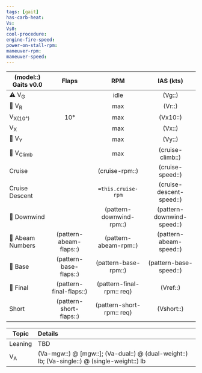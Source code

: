 ```yaml
---
tags: [gait]
has-carb-heat:
Vs:
Vs0:
cool-procedure:
engine-fire-speed:
power-on-stall-rpm:
maneuver-rpm:
maneuver-speed:
---
```


| **(model::) Gaits** v0.0 |        **Flaps**        |          **RPM**          |       **IAS (kts)**        |
| ---------------------------- |:-----------------------:|:-------------------------:|:--------------------------:|
| ⚠️ V<sub>G</sub>             |                         |           idle            |          (Vg::)          |
| 🛫 V<sub>R</sub>             |                         |            max            |           (Vr::)           |
| V<sub>X(10°)</sub>           |           10°           |            max            |           (Vx10::)           | 
| V<sub>X</sub>                |                         |            max            |           (Vx::)           |
| 🛫 V<sub>Y</sub>             |                         |            max            |           (Vy::)           |
| 🛫 V<sub>Climb</sub>         |                         |            max            |      (cruise-climb::)      |
| Cruise                       |                         |      (cruise-rpm::)       |      (cruise-speed::)       |
| Cruise Descent               |                         |    `=this.cruise-rpm`     |  (cruise-descent-speed::)   |
| 🛬 Downwind                  |                         | (pattern-downwind-rpm::) | (pattern-downwind-speed::) |
| 🛬 Abeam Numbers             | (pattern-abeam-flaps::) |   (pattern-abeam-rpm::)   |   (pattern-abeam-speed::)   |
| 🛬 Base                      | (pattern-base-flaps::)  |   (pattern-base-rpm::)    |   (pattern-base-speed::)    |
| 🛬 Final                     | (pattern-final-flaps::) |  (pattern-final-rpm:: req)   |          (Vref::)          |
| Short                        | (pattern-short-flaps::) |   (pattern-short-rpm:: req)   |         (Vshort::)         |

| Topic         | Details                                                                                                       |
| ------------- |:------------------------------------------------------------------------------------------------------------- |
| Leaning       | TBD                                                                           | 
| V<sub>A</sub> | (Va-mgw::) @ [mgw::]; (Va-dual::) @ (dual-weight::) lb; (Va-single::) @ (single-weight::) lb |

